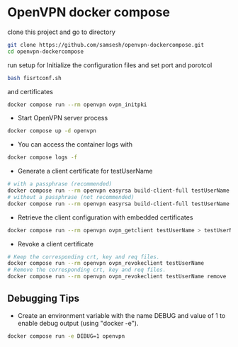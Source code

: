 # OpenVPN docker compose
clone this project and go to directory
```bash
git clone https://github.com/samsesh/openvpn-dockercompose.git
cd openvpn-dockercompose
```
run setup for Initialize the configuration files and set port and porotcol 

```bash
bash fisrtconf.sh
```
and certificates
```bash
docker compose run --rm openvpn ovpn_initpki
```
* Start OpenVPN server process

```bash
docker compose up -d openvpn
```

* You can access the container logs with

```bash
docker compose logs -f
```

* Generate a client certificate for testUserName

```bash
# with a passphrase (recommended)
docker compose run --rm openvpn easyrsa build-client-full testUserName
# without a passphrase (not recommended)
docker compose run --rm openvpn easyrsa build-client-full testUserName nopass
```

* Retrieve the client configuration with embedded certificates

```bash
docker compose run --rm openvpn ovpn_getclient testUserName > testUserName.ovpn
```

* Revoke a client certificate

```bash
# Keep the corresponding crt, key and req files.
docker compose run --rm openvpn ovpn_revokeclient testUserName
# Remove the corresponding crt, key and req files.
docker compose run --rm openvpn ovpn_revokeclient testUserName remove
```

## Debugging Tips

* Create an environment variable with the name DEBUG and value of 1 to enable debug output (using "docker -e").

```bash
docker compose run -e DEBUG=1 openvpn
```
